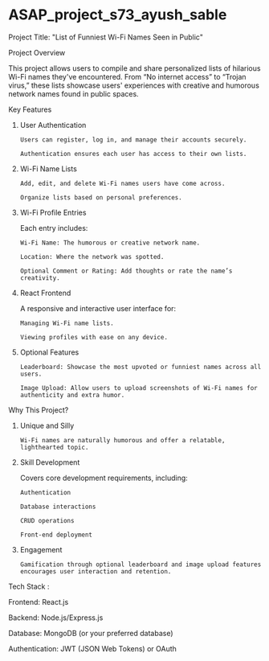 # ASAP_project_s73_ayush_sable
Project Title:
"List of Funniest Wi-Fi Names Seen in Public"

Project Overview

This project allows users to compile and share personalized lists of hilarious Wi-Fi names they've encountered. From “No internet access” to “Trojan virus,” these lists showcase users' experiences with creative and humorous network names found in public spaces.

Key Features

1. User Authentication

       Users can register, log in, and manage their accounts securely.

       Authentication ensures each user has access to their own lists.

2. Wi-Fi Name Lists

       Add, edit, and delete Wi-Fi names users have come across.

       Organize lists based on personal preferences.

3. Wi-Fi Profile Entries

   Each entry includes:

       Wi-Fi Name: The humorous or creative network name.

       Location: Where the network was spotted.

       Optional Comment or Rating: Add thoughts or rate the name’s creativity.

4. React Frontend

   A responsive and interactive user interface for:

       Managing Wi-Fi name lists.

       Viewing profiles with ease on any device.

5. Optional Features

       Leaderboard: Showcase the most upvoted or funniest names across all users.

       Image Upload: Allow users to upload screenshots of Wi-Fi names for authenticity and extra humor.

Why This Project?

1. Unique and Silly

       Wi-Fi names are naturally humorous and offer a relatable, lighthearted topic.

2. Skill Development

   Covers core development requirements, including:

       Authentication

       Database interactions

       CRUD operations

       Front-end deployment

3. Engagement

       Gamification through optional leaderboard and image upload features encourages user interaction and retention.

Tech Stack :

   Frontend: React.js

   Backend: Node.js/Express.js

   Database: MongoDB (or your preferred database)

   Authentication: JWT (JSON Web Tokens) or OAuth
